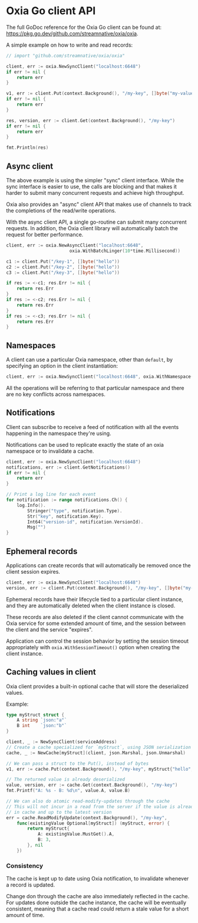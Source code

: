 # Oxia Go client API

The full GoDoc reference for the Oxia Go client can be found at: https://pkg.go.dev/github.com/streamnative/oxia/oxia.

A simple example on how to write and read records:

```go
// import "github.com/streamnative/oxia/oxia"

client, err := oxia.NewSyncClient("localhost:6648")
if err != nil {
	return err
}

v1, err := client.Put(context.Background(), "/my-key", []byte("my-value"))
if err != nil {
    return err
}

res, version, err := client.Get(context.Background(), "/my-key")
if err != nil {
    return err
}

fmt.Println(res)
```

## Async client

The above example is using the simpler "sync" client interface. While the sync interface is easier to use, the calls
are blocking and that makes it harder to submit many concurrent requests and achieve high throughput.

Oxia also provides an "async" client API that makes use of channels to track the completions of the read/write operations.

With the async client API, a single go-routine can submit many concurrent requests. In addition, the Oxia client library
will automatically batch the request for better performance.

```go
client, err := oxia.NewAsyncClient("localhost:6648",
	                    oxia.WithBatchLinger(10*time.Millisecond))

c1 := client.Put("/key-1", []byte("hello"))
c2 := client.Put("/key-2", []byte("hello"))
c3 := client.Put("/key-3", []byte("hello"))

if res := <-c1; res.Err != nil {
    return res.Err
}
if res := <-c2; res.Err != nil {
    return res.Err
}
if res := <-c3; res.Err != nil {
    return res.Err
}
```

## Namespaces

A client can use a particular Oxia namespace, other than `default`, by specifying an option in the client instantiation:

```go
client, err := oxia.NewSyncClient("localhost:6648", oxia.WithNamespace("my-namespace"))
```

All the operations will be referring to that particular namespace and there are no key conflicts across namespaces.

## Notifications

Client can subscribe to receive a feed of notification with all the events happening in the namespace they're using.

Notifications can be used to replicate exactly the state of an oxia namespace or to invalidate a cache.

```go
client, err := oxia.NewSyncClient("localhost:6648")
notifications, err := client.GetNotifications()
if err != nil {
    return err
}

// Print a log line for each event
for notification := range notifications.Ch() {
    log.Info().
        Stringer("type", notification.Type).
        Str("key", notification.Key).
        Int64("version-id", notification.VersionId).
        Msg("")
}
```

## Ephemeral records

Applications can create records that will automatically be removed once the client session expires.

```go
client, err := oxia.NewSyncClient("localhost:6648")
version, err := client.Put(context.Background(), "/my-key", []byte("my-value"), oxia.Ephemeral())
```

Ephemeral records have their lifecycle tied to a particular client instance, and they
are automatically deleted when the client instance is closed.

These records are also deleted if the client cannot communicate with the Oxia
service for some extended amount of time, and the session between the client and
the service "expires".

Application can control the session behavior by setting the session timeout
appropriately with `oxia.WithSessionTimeout()` option when creating the client instance.

## Caching values in client

Oxia client provides a built-in optional cache that will store the deserialized values.

Example:

```go
type myStruct struct {
    A string `json:"a"`
    B int    `json:"b"`
}

client, _ := NewSyncClient(serviceAddress)
// Create a cache specialized for `myStruct`, using JSON serialization
cache, _ := NewCache[myStruct](client, json.Marshal, json.Unmarshal)

// We can pass a struct to the Put(), instead of bytes
v1, err := cache.Put(context.Background(), "/my-key", myStruct{"hello", 1})

// The returned value is already deserialized
value, version, err := cache.Get(context.Background(), "/my-key")
fmt.Printf("A: %s - B: %d\n", value.A, value.B)

// We can also do atomic read-modify-updates through the cache
// This will not incur in a read from the server if the value is already
// in cache and up to the latest version
err = cache.ReadModifyUpdate(context.Background(), "/my-key",
    func(existingValue Optional[myStruct]) (myStruct, error) {
        return myStruct{
            A: existingValue.MustGet().A,
            B: 3,
        }, nil
    })
```

### Consistency

The cache is kept up to date using Oxia notification, to invalidate whenever a record is updated.

Change don through the cache are also immediately reflected in the cache. For updates done outside the cache instance,
the cache will be eventually consistent, meaning that a cache read could return a stale value for a short amount of time.

